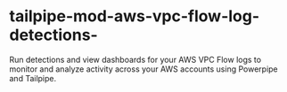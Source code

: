 # tailpipe-mod-aws-vpc-flow-log-detections-
Run detections and view dashboards for your AWS VPC Flow logs to monitor and analyze activity across your AWS accounts using Powerpipe and Tailpipe.

